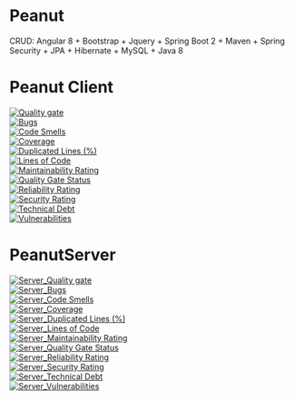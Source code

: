 # Peanut
CRUD: Angular 8 + Bootstrap + Jquery + Spring Boot 2 + Maven + Spring Security + JPA + Hibernate + MySQL + Java 8

# Peanut Client
[![Quality gate](https://sonarcloud.io/api/project_badges/quality_gate?project=peanutprojectclient)](https://sonarcloud.io/dashboard?id=peanutprojectclient)
<br/>
[![Bugs](https://sonarcloud.io/api/project_badges/measure?project=peanutprojectclient&metric=bugs)](https://sonarcloud.io/dashboard?id=peanutprojectclient)
<br/>
[![Code Smells](https://sonarcloud.io/api/project_badges/measure?project=peanutprojectclient&metric=code_smells)](https://sonarcloud.io/dashboard?id=peanutprojectclient)
<br/>
[![Coverage](https://sonarcloud.io/api/project_badges/measure?project=peanutprojectclient&metric=coverage)](https://sonarcloud.io/dashboard?id=peanutprojectclient)
<br/>
[![Duplicated Lines (%)](https://sonarcloud.io/api/project_badges/measure?project=peanutprojectclient&metric=duplicated_lines_density)](https://sonarcloud.io/dashboard?id=peanutprojectclient)
<br/>
[![Lines of Code](https://sonarcloud.io/api/project_badges/measure?project=peanutprojectclient&metric=ncloc)](https://sonarcloud.io/dashboard?id=peanutprojectclient)
<br/>
[![Maintainability Rating](https://sonarcloud.io/api/project_badges/measure?project=peanutprojectclient&metric=sqale_rating)](https://sonarcloud.io/dashboard?id=peanutprojectclient)
<br/>
[![Quality Gate Status](https://sonarcloud.io/api/project_badges/measure?project=peanutprojectclient&metric=alert_status)](https://sonarcloud.io/dashboard?id=peanutprojectclient)
<br/>
[![Reliability Rating](https://sonarcloud.io/api/project_badges/measure?project=peanutprojectclient&metric=reliability_rating)](https://sonarcloud.io/dashboard?id=peanutprojectclient)
<br/>
[![Security Rating](https://sonarcloud.io/api/project_badges/measure?project=peanutprojectclient&metric=security_rating)](https://sonarcloud.io/dashboard?id=peanutprojectclient)
<br/>
[![Technical Debt](https://sonarcloud.io/api/project_badges/measure?project=peanutprojectclient&metric=sqale_index)](https://sonarcloud.io/dashboard?id=peanutprojectclient)
<br/>
[![Vulnerabilities](https://sonarcloud.io/api/project_badges/measure?project=peanutprojectclient&metric=vulnerabilities)](https://sonarcloud.io/dashboard?id=peanutprojectclient)

# PeanutServer
[![Server_Quality gate](https://sonarcloud.io/api/project_badges/quality_gate?project=peanutprojectserver)](https://sonarcloud.io/dashboard?id=peanutprojectserver)
<br/>
[![Server_Bugs](https://sonarcloud.io/api/project_badges/measure?project=peanutprojectserver&metric=bugs)](https://sonarcloud.io/dashboard?id=peanutprojectserver)
<br/>
[![Server_Code Smells](https://sonarcloud.io/api/project_badges/measure?project=peanutprojectserver&metric=code_smells)](https://sonarcloud.io/dashboard?id=peanutprojectserver)
<br/>
[![Server_Coverage](https://sonarcloud.io/api/project_badges/measure?project=peanutprojectserver&metric=coverage)](https://sonarcloud.io/dashboard?id=peanutprojectserver)
<br/>
[![Server_Duplicated Lines (%)](https://sonarcloud.io/api/project_badges/measure?project=peanutprojectserver&metric=duplicated_lines_density)](https://sonarcloud.io/dashboard?id=peanutprojectserver)
<br/>
[![Server_Lines of Code](https://sonarcloud.io/api/project_badges/measure?project=peanutprojectserver&metric=ncloc)](https://sonarcloud.io/dashboard?id=peanutprojectserver)
<br/>
[![Server_Maintainability Rating](https://sonarcloud.io/api/project_badges/measure?project=peanutprojectserver&metric=sqale_rating)](https://sonarcloud.io/dashboard?id=peanutprojectserver)
<br/>
[![Server_Quality Gate Status](https://sonarcloud.io/api/project_badges/measure?project=peanutprojectserver&metric=alert_status)](https://sonarcloud.io/dashboard?id=peanutprojectserver)
<br/>
[![Server_Reliability Rating](https://sonarcloud.io/api/project_badges/measure?project=peanutprojectserver&metric=reliability_rating)](https://sonarcloud.io/dashboard?id=peanutprojectserver)
<br/>
[![Server_Security Rating](https://sonarcloud.io/api/project_badges/measure?project=peanutprojectserver&metric=security_rating)](https://sonarcloud.io/dashboard?id=peanutprojectserver)
<br/>
[![Server_Technical Debt](https://sonarcloud.io/api/project_badges/measure?project=peanutprojectserver&metric=sqale_index)](https://sonarcloud.io/dashboard?id=peanutprojectserver)
<br/>
[![Server_Vulnerabilities](https://sonarcloud.io/api/project_badges/measure?project=peanutprojectserver&metric=vulnerabilities)](https://sonarcloud.io/dashboard?id=peanutprojectserver)
